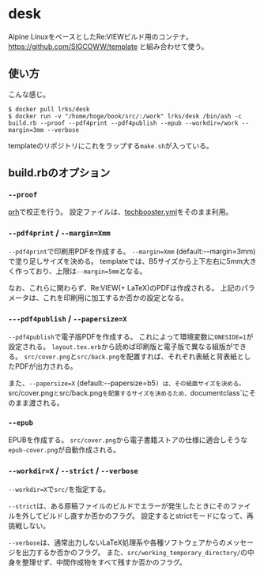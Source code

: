 # desk
Alpine LinuxをベースとしたRe:VIEWビルド用のコンテナ。
https://github.com/SIGCOWW/template と組み合わせて使う。


## 使い方
こんな感じ。
```
$ docker pull lrks/desk
$ docker run -v "/home/hoge/book/src/:/work" lrks/desk /bin/ash -c build.rb --proof --pdf4print --pdf4publish --epub --workdir=/work --margin=3mm --verbose
```
templateのリポジトリにこれをラップする`make.sh`が入っている。


## build.rbのオプション
### `--proof`
[prh](https://github.com/prh/prh)で校正を行う。
設定ファイルは、[techbooster.yml](https://github.com/prh/rules/blob/master/media/techbooster.yml)をそのまま利用。

### `--pdf4print` / `--margin=Xmm`
`--pdf4print`で印刷用PDFを作成する。
`--margin=Xmm` (default:--margin=3mm) で塗り足しサイズを決める。
templateでは、B5サイズから上下左右に5mm大きく作っており、上限は`--margin=5mm`となる。

なお、これらに関わらず、Re:VIEW(+ LaTeX)のPDFは作成される。
上記のパラメータは、これを印刷用に加工するか否かの設定となる。

### `---pdf4publish` / `--papersize=X`
`--pdf4publish`で電子版PDFを作成する。
これによって環境変数に`ONESIDE=1`が設定される。
`layout.tex.erb`から読めば印刷版と電子版で異なる組版ができる。
`src/cover.png`と`src/back.png`を配置すれば、それぞれ表紙と背表紙としたPDFが出力される。

また、`--papersize=X` (default:--papersize=b5`) は、その紙面サイズを決める。
`src/cover.png`と`src/back.png`を配置するサイズを決めるため、`documentclass`にそのまま渡される。

### `--epub`
EPUBを作成する。
`src/cover.png`から電子書籍ストアの仕様に適合しそうな`epub-cover.png`が自動作成される。

### `--workdir=X` / `--strict` / `--verbose`
`--workdir=X`で`src/`を指定する。

`--strict`は、ある原稿ファイルのビルドでエラーが発生したときにそのファイルを外してビルドし直すか否かのフラグ。
設定するとstrictモードになって、再挑戦しない。

`--verbose`は、通常出力しないLaTeX処理系や各種ソフトウェアからのメッセージを出力するか否かのフラグ。
また、`src/working_temporary_directory/`の中身を整理せず、中間作成物をすべて残すか否かのフラグ。
